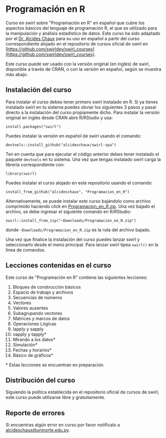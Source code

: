 # Programación en R
Curso en swirl sobre "Programación en R" en español que cubre los aspectos básicos del lenguaje de programación R, el que es utilizado para la manipulación y análisis estadístico de datos. Este curso ha sido adaptado por el [Dr. Alcides Chaux](https://github.com/alcideschaux) para su uso en español a partir del curso correspondiente alojado en el repositorio de cursos oficial de swirl en [https://github.com/swirldev/swirl_courses](https://github.com/swirldev/swirl_courses).

Este curso puede ser usado con la versión original (en inglés) de swirl, disponible a través de CRAN, o con la versión en español, según se muestra más abajo.

## Instalación del curso
Para instalar el curso debes tener primero swirl instalado en R. Si ya tienes instalado swirl en tu sistema puedes obviar los siguientes 3 pasos y pasar directo a la instalación del curso propiamente dicho. Para instalar la versión original en inglés desde CRAN abre R/RStudio y usa:

```
install.packages("swirl")
```

Puedes instalar la versión en español de swirl usando el comando:

```
devtools::install_github("alcideschaux/swirl-spa")
```

Ten en cuenta que para ejecutar el código anterior debes tener instalado el paquete `devtools` en tu sistema. Una vez que tengas instalado swirl carga la librería correspondiente con:

```
library(swirl)
```

Puedes instalar el curso alojado en este repositorio usando el comando:

```
install_from_github("alcideschaux", "Programacion_en_R")
```

Alternativamente, se puede instalar este curso bajándolo como archivo comprimido haciendo click en [Programacion_en_R.zip](https://github.com/alcideschaux/Programacion_en_R/blob/master/Programacion_en_R.zip). Una vez bajado el archivo, se debe ingresar el siguiente comando en R/RStudio:

```
swirl::install_from_zip("~Downloads/Programacion_en_R.zip")
```

donde `~Downloads/Programacion_en_R.zip` es la ruta del archivo bajado.

Una vez que finalice la instalación del curso puedes lanzar swirl y seleccionarlo desde el menú principal. Para lanzar swirl tipea `swirl()` en la linea de comandos.

## Lecciones contenidas en el curso
Este curso de "Programación en R" contiene las siguientes lecciones:

1. Bloques de construcción básicos
2. Espacio de trabajo y archivos
3. Secuencias de números
4. Vectores
5. Valores ausentes
6. Subagrupando vectores
7. Matrices y marcos de datos
8. Operaciones Lógicas
9. lapply y sapply
10. vapply y tapply*
11. Mirando a los datos*
12. Simulación*
13. Fechas y horarios*
14. Básico de gráficos*

\* Estas lecciones se encuentran en preparación.

## Distribución del curso
Siguiendo la política establecida en el repositorio oficial de cursos de swirl, este curso puede utilizarse libre y gratuitamente.

## Reporte de errores
Si encuentras algún error en curso por favor notificalo a [alcideschaux@uninorte.edu.py](mailto:alcideschaux@uninorte.edu.py).